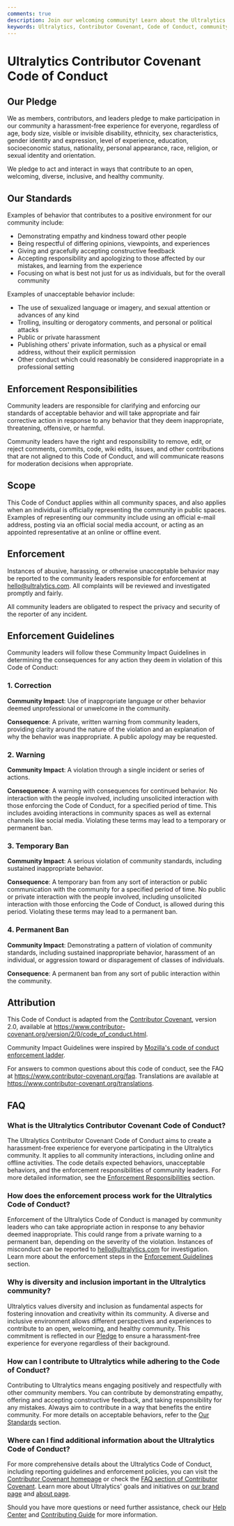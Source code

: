```yaml
---
comments: true
description: Join our welcoming community! Learn about the Ultralytics Code of Conduct to ensure a harassment-free experience for all participants.
keywords: Ultralytics, Contributor Covenant, Code of Conduct, community guidelines, harassment-free, inclusive community, diversity, enforcement policy
---
```


# Ultralytics Contributor Covenant Code of Conduct

## Our Pledge

We as members, contributors, and leaders pledge to make participation in our community a harassment-free experience for everyone, regardless of age, body size, visible or invisible disability, ethnicity, sex characteristics, gender identity and expression, level of experience, education, socioeconomic status, nationality, personal appearance, race, religion, or sexual identity and orientation.

We pledge to act and interact in ways that contribute to an open, welcoming, diverse, inclusive, and healthy community.

## Our Standards

Examples of behavior that contributes to a positive environment for our community include:

- Demonstrating empathy and kindness toward other people
- Being respectful of differing opinions, viewpoints, and experiences
- Giving and gracefully accepting constructive feedback
- Accepting responsibility and apologizing to those affected by our mistakes, and learning from the experience
- Focusing on what is best not just for us as individuals, but for the overall community

Examples of unacceptable behavior include:

- The use of sexualized language or imagery, and sexual attention or advances of any kind
- Trolling, insulting or derogatory comments, and personal or political attacks
- Public or private harassment
- Publishing others' private information, such as a physical or email address, without their explicit permission
- Other conduct which could reasonably be considered inappropriate in a professional setting

## Enforcement Responsibilities

Community leaders are responsible for clarifying and enforcing our standards of acceptable behavior and will take appropriate and fair corrective action in response to any behavior that they deem inappropriate, threatening, offensive, or harmful.

Community leaders have the right and responsibility to remove, edit, or reject comments, commits, code, wiki edits, issues, and other contributions that are not aligned to this Code of Conduct, and will communicate reasons for moderation decisions when appropriate.

## Scope

This Code of Conduct applies within all community spaces, and also applies when an individual is officially representing the community in public spaces. Examples of representing our community include using an official e-mail address, posting via an official social media account, or acting as an appointed representative at an online or offline event.

## Enforcement

Instances of abusive, harassing, or otherwise unacceptable behavior may be reported to the community leaders responsible for enforcement at hello@ultralytics.com. All complaints will be reviewed and investigated promptly and fairly.

All community leaders are obligated to respect the privacy and security of the reporter of any incident.

## Enforcement Guidelines

Community leaders will follow these Community Impact Guidelines in determining the consequences for any action they deem in violation of this Code of Conduct:

### 1. Correction

**Community Impact**: Use of inappropriate language or other behavior deemed unprofessional or unwelcome in the community.

**Consequence**: A private, written warning from community leaders, providing clarity around the nature of the violation and an explanation of why the behavior was inappropriate. A public apology may be requested.

### 2. Warning

**Community Impact**: A violation through a single incident or series of actions.

**Consequence**: A warning with consequences for continued behavior. No interaction with the people involved, including unsolicited interaction with those enforcing the Code of Conduct, for a specified period of time. This includes avoiding interactions in community spaces as well as external channels like social media. Violating these terms may lead to a temporary or permanent ban.

### 3. Temporary Ban

**Community Impact**: A serious violation of community standards, including sustained inappropriate behavior.

**Consequence**: A temporary ban from any sort of interaction or public communication with the community for a specified period of time. No public or private interaction with the people involved, including unsolicited interaction with those enforcing the Code of Conduct, is allowed during this period. Violating these terms may lead to a permanent ban.

### 4. Permanent Ban

**Community Impact**: Demonstrating a pattern of violation of community standards, including sustained inappropriate behavior, harassment of an individual, or aggression toward or disparagement of classes of individuals.

**Consequence**: A permanent ban from any sort of public interaction within the community.

## Attribution

This Code of Conduct is adapted from the [Contributor Covenant][homepage], version 2.0, available at https://www.contributor-covenant.org/version/2/0/code_of_conduct.html.

Community Impact Guidelines were inspired by [Mozilla's code of conduct enforcement ladder](https://github.com/mozilla/diversity).

For answers to common questions about this code of conduct, see the FAQ at https://www.contributor-covenant.org/faq. Translations are available at https://www.contributor-covenant.org/translations.

[homepage]: https://www.contributor-covenant.org


## FAQ

### What is the Ultralytics Contributor Covenant Code of Conduct?

The Ultralytics Contributor Covenant Code of Conduct aims to create a harassment-free experience for everyone participating in the Ultralytics community. It applies to all community interactions, including online and offline activities. The code details expected behaviors, unacceptable behaviors, and the enforcement responsibilities of community leaders. For more detailed information, see the [Enforcement Responsibilities](#enforcement-responsibilities) section.

### How does the enforcement process work for the Ultralytics Code of Conduct?

Enforcement of the Ultralytics Code of Conduct is managed by community leaders who can take appropriate action in response to any behavior deemed inappropriate. This could range from a private warning to a permanent ban, depending on the severity of the violation. Instances of misconduct can be reported to hello@ultralytics.com for investigation. Learn more about the enforcement steps in the [Enforcement Guidelines](#enforcement-guidelines) section.

### Why is diversity and inclusion important in the Ultralytics community?

Ultralytics values diversity and inclusion as fundamental aspects for fostering innovation and creativity within its community. A diverse and inclusive environment allows different perspectives and experiences to contribute to an open, welcoming, and healthy community. This commitment is reflected in our [Pledge](#our-pledge) to ensure a harassment-free experience for everyone regardless of their background.

### How can I contribute to Ultralytics while adhering to the Code of Conduct?

Contributing to Ultralytics means engaging positively and respectfully with other community members. You can contribute by demonstrating empathy, offering and accepting constructive feedback, and taking responsibility for any mistakes. Always aim to contribute in a way that benefits the entire community. For more details on acceptable behaviors, refer to the [Our Standards](#our-standards) section.

### Where can I find additional information about the Ultralytics Code of Conduct?

For more comprehensive details about the Ultralytics Code of Conduct, including reporting guidelines and enforcement policies, you can visit the [Contributor Covenant homepage](https://www.contributor-covenant.org/version/2/0/code_of_conduct.html) or check the [FAQ section of Contributor Covenant](https://www.contributor-covenant.org/faq). Learn more about Ultralytics' goals and initiatives on [our brand page](https://www.ultralytics.com/brand) and [about page](https://www.ultralytics.com/about).

Should you have more questions or need further assistance, check our [Help Center](../help/FAQ.md) and [Contributing Guide](../help/contributing.md) for more information.
